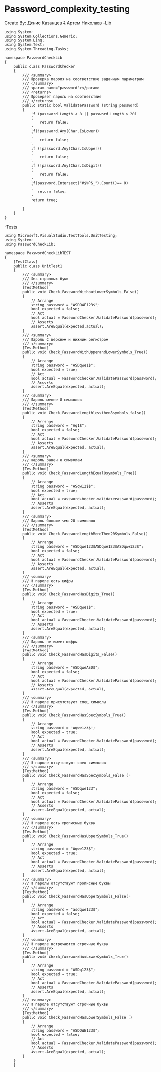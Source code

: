 # Password_complexity_testing
Create By: Денис Казанцев & Артем Николаев
-Lib

    using System;
    using System.Collections.Generic;
    using System.Linq;
    using System.Text;
    using System.Threading.Tasks;
    
    namespace PasswordCheckLib
    {
        public class PasswordChecker
        {
            /// <summary>
            /// Проверка пароля на соответствие заданным параметрам
            /// </summary>
            /// <param name="password"></param>
            /// <returns>
            /// Проверяет пароль на соответствие 
            /// </returns>
            public static bool ValidatePassword (string password)
            {
                if (password.Length < 8 || password.Length > 20)
                {
                    return false; 
                }
                if(!password.Any(Char.IsLower))
                {
                    return false;
                }
                if (!password.Any(Char.IsUpper))
                {
                    return false;
                }
                if (!password.Any(Char.IsDigit))
                {
                    return false;
                }
                if(password.Intersect("#$%^&_").Count()== 0)
                {
                   return false;
                }
                return true;
    
            }
        }
    }
    
-Tests


    using Microsoft.VisualStudio.TestTools.UnitTesting;
    using System;
    using PasswordCheckLib;
    
    namespace PasswordCheckLibTEST
    {
        [TestClass]
        public class UnitTest1
        { 
            /// <summary>
            /// Без строчных букв
            /// </summary>
            [TestMethod]
            public void Check_PasswordWithoutLowerSymbols_False()
            {
                // Arrange
                string password = "ASDQWE123$";
                bool expected = false;
                // Act
                bool actual = PasswordChecker.ValidatePassword(password);
                // Asserts
                Assert.AreEqual(expected,actual);
            }
            /// <summary>
            /// Пароль С верхним и нижним регистром
            /// </summary>
            [TestMethod]
            public void Check_PasswordWithUpperandLowerSymbols_True()
            {
                // Arrange
                string password = "ASDqwe1$";
                bool expected = true;
                // Act
                bool actual = PasswordChecker.ValidatePassword(password);
                // Asserts
                Assert.AreEqual(expected, actual);
            }
            /// <summary>
            /// Пароль менее 8 символов
            /// </summary>
            [TestMethod]
            public void Check_PasswordLengthlessthen8symbols_false()
            {
                // Arrange
                string password = "Aq1$";
                bool expected = false;
                // Act
                bool actual = PasswordChecker.ValidatePassword(password);
                // Asserts
                Assert.AreEqual(expected, actual);
            }
            /// <summary>
            /// Пароль равен 8 символам
            /// </summary>
            [TestMethod]
            public void Check_PasswordLengthEqual8symbols_True()
            {
                // Arrange
                string password = "ASqw12$$";
                bool expected = true;
                // Act
                bool actual = PasswordChecker.ValidatePassword(password);
                // Asserts
                Assert.AreEqual(expected, actual);
            }
            /// <summary>
            /// Пароль больше чем 20 символов
            /// </summary>
            [TestMethod]
            public void Check_PasswordLengthMoreThen20Symbols_False()
            {
                // Arrange
                string password = "ASDqwe123$ASDqwe123$ASDqwe123$";
                bool expected = false;
                // Act
                bool actual = PasswordChecker.ValidatePassword(password);
                // Asserts
                Assert.AreEqual(expected, actual);
            }
            /// <summary>
            /// В пароле есть цифры
            /// </summary>
            [TestMethod]
            public void Check_PasswordHasDigits_True()
            {
                // Arrange
                string password = "ASDqwe1$";
                bool expected = true;
                // Act
                bool actual = PasswordChecker.ValidatePassword(password);
                // Asserts
                Assert.AreEqual(expected, actual);
            }
            /// <summary>
            /// Пароль не имеет цифры
            /// </summary>
            [TestMethod]
            public void Check_PasswordHasDigits_False()
            {
                // Arrange
                string password = "ASDqweASD$";
                bool expected = false;
                // Act
                bool actual = PasswordChecker.ValidatePassword(password);
                // Asserts
                Assert.AreEqual(expected, actual);
            }
            /// <summary>
            /// В пароле присутствуют спец символы
            /// </summary>
            [TestMethod]
            public void Check_PasswordHasSpecSymbols_True()
            {
                // Arrange
                string password = "Aqwe123$";
                bool expected = true;
                // Act
                bool actual = PasswordChecker.ValidatePassword(password);
                // Asserts
                Assert.AreEqual(expected, actual);
            }
            /// <summary>
            /// В пароле отсутствуют спец символов
            /// </summary>
            [TestMethod]
            public void Check_PasswordHasSpecSymbols_False ()
            {
                // Arrange
                string password = "ASDqwe123";
                bool expected = false;
                // Act
                bool actual = PasswordChecker.ValidatePassword(password);
                // Asserts
                Assert.AreEqual(expected, actual);
            }
            /// <summary>
            /// В пароле есть прописные буквы
            /// </summary>
            [TestMethod]
            public void Check_PasswordHasUpperSymbols_True()
            {
                // Arrange
                string password = "Aqwe123$";
                bool expected = true;
                // Act
                bool actual = PasswordChecker.ValidatePassword(password);
                // Asserts
                Assert.AreEqual(expected, actual);
            }
            /// <summary>
            /// В паролы отсутствуют прописные буквы
            /// </summary>
            [TestMethod]
            public void Check_PasswordHasUpperSymbols_False()
            {
                // Arrange
                string password = "asdqwe123$";
                bool expected = false;
                // Act
                bool actual = PasswordChecker.ValidatePassword(password);
                // Asserts
                Assert.AreEqual(expected, actual);
            }
            /// <summary>
            /// В пароле встречаются строчные буквы
            /// </summary>
            [TestMethod]
            public void Check_PasswordHasLowerSymbols_True()
            {
                // Arrange
                string password = "ASDq123$";
                bool expected = true;
                // Act
                bool actual = PasswordChecker.ValidatePassword(password);
                // Asserts
                Assert.AreEqual(expected, actual);
            }
            /// <summary>
            /// В пароле отсутствуют строчные буквы
            /// </summary>
            [TestMethod]
            public void Check_PasswordHasLowerSymbols_False ()
            {
                // Arrange
                string password = "ASDQWE123$";
                bool expected = false;
                // Act
                bool actual = PasswordChecker.ValidatePassword(password);
                // Asserts
                Assert.AreEqual(expected, actual);
            }
        }
        }
